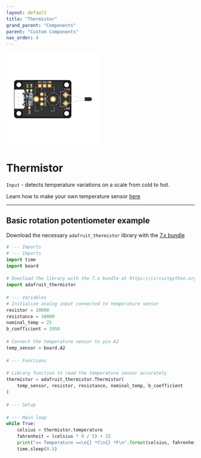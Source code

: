 ```yaml
---
layout: default
title: "Thermistor"
grand_parent: "Components"
parent: "Custom Components"
nav_order: 4
---
```


<img src="assets/custom-temperature-sensor-centered.png" alt="Custom Temperature Sensor" width="250"/>

# Thermistor
`Input` - detects temperature variations on a scale from cold to hot.

Learn how to make your own temperature sensor [here](../../tutorials/04-assemble-custom-component/)

---

## Basic rotation potentiometer example
Download the necessary `adafruit_thermistor` library with the [7.x bundle](https://circuitpython.org/libraries)
```python
# --- Imports
# --- Imports
import time
import board

# Download the library with the 7.x bundle at https://circuitpython.org/libraries
import adafruit_thermistor 

# --- Variables
# Initialize analog input connected to temperature sensor
resistor = 10000
resistance = 10000
nominal_temp = 25
b_coefficient = 3950

# Connect the temperature sensor to pin A2 
temp_sensor = board.A2

# --- Functions

# Library function to read the temperature sensor accurately
thermistor = adafruit_thermistor.Thermistor(
    temp_sensor, resistor, resistance, nominal_temp, b_coefficient
)

# --- Setup

# --- Main loop
while True:
    celsius = thermistor.temperature
    fahrenheit = (celsius * 9 / 5) + 32
    print("== Temperature ==\n{} *C\n{} *F\n".format(celsius, fahrenheit))
    time.sleep(0.5)
```

